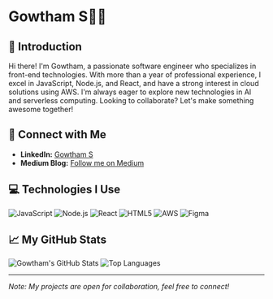# Gowtham S👨‍💻

## 👋 Introduction
Hi there! I'm Gowtham, a passionate software engineer who specializes in front-end technologies. With more than a year of professional experience, I excel in JavaScript, Node.js, and React, and have a strong interest in cloud solutions using AWS. I'm always eager to explore new technologies in AI and serverless computing. Looking to collaborate? Let's make something awesome together!

## 🔗 Connect with Me
- **LinkedIn:** [Gowtham S](https://linkedin.com/in/gowtham06)
- **Medium Blog:** [Follow me on Medium](https://medium.com/@gowtham.sundaresan06)

## 💻 Technologies I Use
![JavaScript](https://img.shields.io/badge/-JavaScript-%23F7DF1E?style=flat&logo=javascript&logoColor=black)
![Node.js](https://img.shields.io/badge/-Node.js-%23339933?style=flat&logo=node.js&logoColor=white)
![React](https://img.shields.io/badge/-React-%2361DAFB?style=flat&logo=react&logoColor=black)
![HTML5](https://img.shields.io/badge/-HTML5-%23E34F26?style=flat&logo=html5&logoColor=white)
![AWS](https://img.shields.io/badge/-AWS-%23FF9900?style=flat&logo=amazon-aws&logoColor=white)
![Figma](https://img.shields.io/badge/-Figma-%23F24E1E?style=flat&logo=figma&logoColor=white)

## 📈 My GitHub Stats
![Gowtham's GitHub Stats](https://github-readme-stats.vercel.app/api?username=gowtham0612&show_icons=true&theme=radical)
![Top Languages](https://github-readme-stats.vercel.app/api/top-langs/?username=gowtham0612&layout=compact&theme=radical)

---
*Note: My projects are open for collaboration, feel free to connect!*
